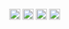 <p>

<!-- https://javascript.plainenglish.io/how-to-make-custom-language-badges-for-your-profile-using-shields-io-d2aeaf016b6b --> 

<a href="https://darianyang.github.io/"><img height="20" src="https://img.shields.io/badge/-Personal_Website-gray?" alt=""/></a>
<a href="https://scholar.google.com/citations?user=VTq9cxYAAAAJ&hl=en"><img height="20" src="https://img.shields.io/badge/-Google_Scholar-gray?logo=google-scholar" alt=""/></a>
<a href="https://www.linkedin.com/in/darianyang/"><img height="20" src="https://img.shields.io/badge/-LinkedIn-gray?logo=linkedin" alt=""/></a>
<a href="https://mobile.twitter.com/darianyang"><img height="20" src="https://img.shields.io/badge/-Twitter-gray?logo=twitter" alt=""/></a>

</p>
